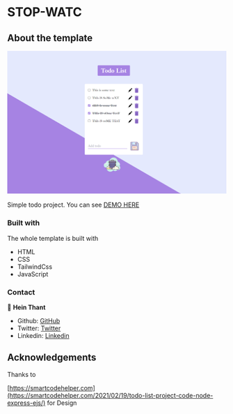 # STOP-WATC

## About the template

![screenshot](./src/images/Screenshot%202022-07-23%20013327.png)

Simple todo project.
You can see [DEMO HERE](https://heinthantx.github.io/todo)

### Built with

The whole template is built with

- HTML
- CSS
- TailwindCss
- JavaScript

### Contact

👤 **Hein Thant**

- Github: [GitHub](https://github.com/heinthantX)
- Twitter: [Twitter](https://twitter.com/HeinThantX_)
- Linkedin: [Linkedin](https://www.linkedin.com/in/hein-thant-75372b245/)

## Acknowledgements

Thanks to

[https://smartcodehelper.com](https://smartcodehelper.com/2021/02/19/todo-list-project-code-node-express-ejs/) for Design

